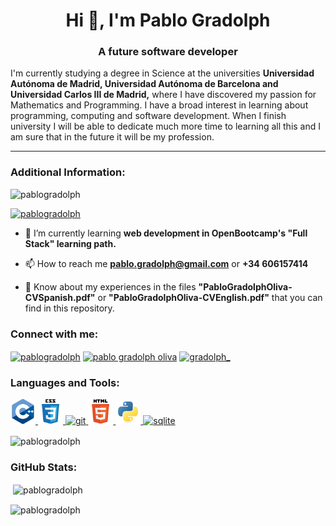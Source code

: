 <h1 align="center">Hi 👋, I'm Pablo Gradolph</h1>
<h3 align="center">A future software developer</h3>

I'm currently studying a degree in Science at the universities **Universidad Autónoma de Madrid, Universidad Autónoma de Barcelona and Universidad Carlos III de Madrid,** where I have discovered my passion for Mathematics and Programming. I have a broad interest in learning about programming, computing and software development. When I finish university I will be able to dedicate much more time to learning all this and I am sure that in the future it will be my profession.

- - - - - - - - - - - - - - - - - - - - - - - - - - 

<h3 align="left">Additional Information:</h3>

<p align="left"> <img src="https://komarev.com/ghpvc/?username=pablogradolph&label=Profile%20views&color=0e75b6&style=flat" alt="pablogradolph" /> </p>

<p align="left"> <a href="https://twitter.com/pablogradolph" target="blank"><img src="https://img.shields.io/twitter/follow/pablogradolph?logo=twitter&style=for-the-badge" alt="pablogradolph" /></a> </p>

- 🌱 I’m currently learning **web development in OpenBootcamp's "Full Stack" learning path.**

- 📫 How to reach me **pablo.gradolph@gmail.com** or **+34 606157414**

- 📄 Know about my experiences in the files **"PabloGradolphOliva-CVSpanish.pdf"** or **"PabloGradolphOliva-CVEnglish.pdf"** that you can find in this repository.

<h3 align="left">Connect with me:</h3>
<p align="left">
<a href="https://twitter.com/pablogradolph" target="blank"><img align="center" src="https://raw.githubusercontent.com/rahuldkjain/github-profile-readme-generator/master/src/images/icons/Social/twitter.svg" alt="pablogradolph" height="30" width="40" /></a>
<a href="https://linkedin.com/in/pablo gradolph oliva" target="blank"><img align="center" src="https://raw.githubusercontent.com/rahuldkjain/github-profile-readme-generator/master/src/images/icons/Social/linked-in-alt.svg" alt="pablo gradolph oliva" height="30" width="40" /></a>
<a href="https://instagram.com/gradolph_" target="blank"><img align="center" src="https://raw.githubusercontent.com/rahuldkjain/github-profile-readme-generator/master/src/images/icons/Social/instagram.svg" alt="gradolph_" height="30" width="40" /></a>
</p>

<h3 align="left">Languages and Tools:</h3>
<p align="left"> <a href="https://www.w3schools.com/cpp/" target="_blank" rel="noreferrer"> <img src="https://raw.githubusercontent.com/devicons/devicon/master/icons/cplusplus/cplusplus-original.svg" alt="cplusplus" width="40" height="40"/> </a> <a href="https://www.w3schools.com/css/" target="_blank" rel="noreferrer"> <img src="https://raw.githubusercontent.com/devicons/devicon/master/icons/css3/css3-original-wordmark.svg" alt="css3" width="40" height="40"/> </a> <a href="https://git-scm.com/" target="_blank" rel="noreferrer"> <img src="https://www.vectorlogo.zone/logos/git-scm/git-scm-icon.svg" alt="git" width="40" height="40"/> </a> <a href="https://www.w3.org/html/" target="_blank" rel="noreferrer"> <img src="https://raw.githubusercontent.com/devicons/devicon/master/icons/html5/html5-original-wordmark.svg" alt="html5" width="40" height="40"/> </a> <a href="https://www.python.org" target="_blank" rel="noreferrer"> <img src="https://raw.githubusercontent.com/devicons/devicon/master/icons/python/python-original.svg" alt="python" width="40" height="40"/> </a> <a href="https://www.sqlite.org/" target="_blank" rel="noreferrer"> <img src="https://www.vectorlogo.zone/logos/sqlite/sqlite-icon.svg" alt="sqlite" width="40" height="40"/> </a> </p>

<p><img align="center" src="https://github-readme-stats.vercel.app/api/top-langs?username=pablogradolph&show_icons=true&locale=en&layout=compact" alt="pablogradolph" /></p>

<h3 align="left">GitHub Stats:</h3>

<p>&nbsp;<img align="center" src="https://github-readme-stats.vercel.app/api?username=pablogradolph&show_icons=true&locale=en" alt="pablogradolph" /></p>

<p><img align="center" src="https://github-readme-streak-stats.herokuapp.com/?user=pablogradolph&" alt="pablogradolph" /></p>
